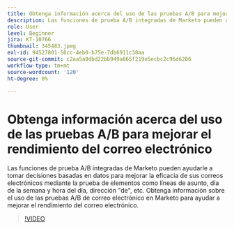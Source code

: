 ```yaml
---
title: Obtenga información acerca del uso de las pruebas A/B para mejorar el rendimiento del correo electrónico
description: Las funciones de prueba A/B integradas de Marketo pueden ayudarle a tomar decisiones basadas en datos para mejorar la eficacia de sus correos electrónicos mediante la prueba de elementos como líneas de asunto, día de la semana y hora del día, dirección "de", etc. Obtenga información sobre el uso de las pruebas A/B de correo electrónico en Marketo para ayudar a mejorar el rendimiento del correo electrónico.
role: User
level: Beginner
jira: KT-10766
thumbnail: 345483.jpeg
exl-id: 94527801-50cc-4eb0-b75e-7db6911c38aa
source-git-commit: c2aa5a0dbd22bb949a865f219e5ecbc2c96d6286
workflow-type: tm+mt
source-wordcount: '120'
ht-degree: 0%

---
```


# Obtenga información acerca del uso de las pruebas A/B para mejorar el rendimiento del correo electrónico

Las funciones de prueba A/B integradas de Marketo pueden ayudarle a tomar decisiones basadas en datos para mejorar la eficacia de sus correos electrónicos mediante la prueba de elementos como líneas de asunto, día de la semana y hora del día, dirección &quot;de&quot;, etc. Obtenga información sobre el uso de las pruebas A/B de correo electrónico en Marketo para ayudar a mejorar el rendimiento del correo electrónico.

>[!VIDEO](https://video.tv.adobe.com/v/345483/?quality=12&learn=on)
